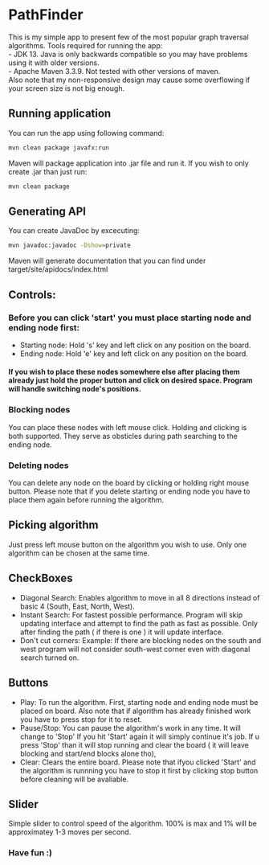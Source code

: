 # PathFinder

This is my simple app to present few of the most popular graph traversal algorithms.
Tools required for running the app:  
    - JDK 13. Java is only backwards compatible so you may have problems using it with older versions.  
    - Apache Maven 3.3.9. Not tested with other versions of maven.  
Also note that my non-responsive design may cause some overflowing if your screen size is not big enough.

## Running application
  You can run the app using following command:
   ```bash
   mvn clean package javafx:run 
   ```
   Maven will package application into .jar file and run it. If you wish to only create .jar than just run:
   ```bash
   mvn clean package
   ```  
## Generating API
  You can create JavaDoc by excecuting:
   ```bash
   mvn javadoc:javadoc -Dshow=private
   ```
   Maven will generate documentation that you can find under target/site/apidocs/index.html

## Controls:

### Before you can click 'start' you must place starting node and ending node first:

- Starting node: Hold 's' key and left click on any position on the board.
- Ending node: Hold 'e' key and left click on any position on the board.

#### If you wish to place these nodes somewhere else after placing them already just hold the proper button and click on desired space. Program will handle switching node's positions.

### Blocking nodes

You can place these nodes with left mouse click. Holding and clicking is both supported. They serve as obsticles during path searching to the ending node.

### Deleting nodes

You can delete any node on the board by clicking or holding right mouse button. Please note that if you delete starting or ending node you have to place them again before running the algorithm.

## Picking algorithm

Just press left mouse button on the algorithm you wish to use. Only one algorithm can be chosen at the same time.

## CheckBoxes

- Diagonal Search: Enables algorithm to move in all 8 directions instead of basic 4 (South, East, North, West).
- Instant Search: For fastest possible performance. Program will skip updating interface and attempt to find the path as fast as possible. Only after finding the path ( if there is one ) it will update interface.
- Don't cut corners: Example: If there are blocking nodes on the south and west program will not consider south-west corner even with diagonal search turned on.

## Buttons

- Play: To run the algorithm. First, starting node and ending node must be placed on board. Also note that if algorithm has already finished work you have to press stop for it to reset.
- Pause/Stop: You can pause the algorithm's work in any time. It will change to 'Stop' If you hit 'Start' again it will simply continue it's job. If u press 'Stop' than it will stop running and clear the board ( it will leave blocking and start/end blocks alone tho),
- Clear: Clears the entire board. Please note that ifyou clicked 'Start' and the algorithm is runnning you have to stop it first by clicking stop button before cleaning will be avaliable.

## Slider

Simple slider to control speed of the algorithm. 100% is max and 1% will be approximatey 1-3 moves per second.

### Have fun :)
